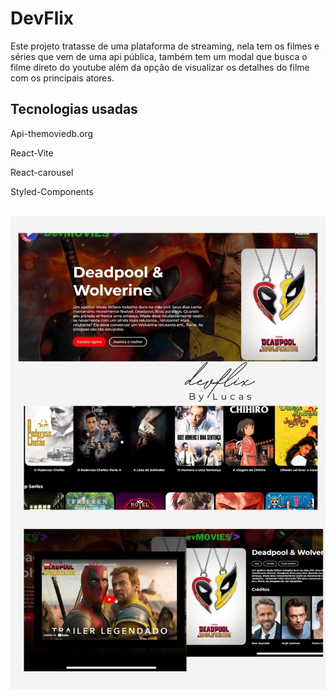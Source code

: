 <h1>DevFlix</h1>
<p>Este projeto tratasse de uma plataforma de streaming, nela tem os filmes e séries que vem de uma api pública, também tem um modal que busca o filme direto do youtube além da opção de visualizar os detalhes do filme com os principais atores. </p>
<h2>Tecnologias usadas</h2>
<p>Api-themoviedb.org</p>
<p>React-Vite</p>
<p>React-carousel</p>
<p>Styled-Components</p>
<br/>
<img src="https://raw.githubusercontent.com/lukas050490/DevFlixTwo/57cafdde67052cedcd230795c5b47e4ea8850f59/src/assets/deflix-readme.jpeg"/>

